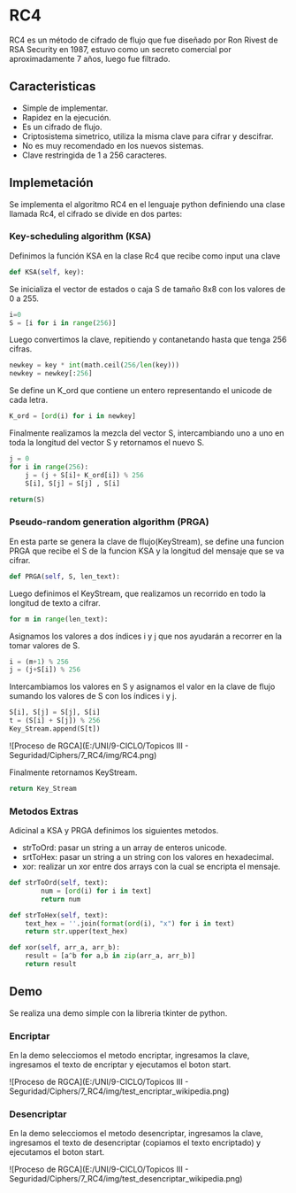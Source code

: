 # RC4

RC4 es un método de cifrado de flujo que fue diseñado por Ron Rivest de RSA Security en 1987, estuvo como un secreto comercial por aproximadamente 7 años, luego fue filtrado.

## Caracteristicas

- Simple de implementar.
- Rapidez en la ejecución.
- Es un cifrado de flujo.
- Criptosistema simetrico, utiliza la misma clave para cifrar y descifrar.
- No es muy recomendado en los nuevos sistemas.
- Clave restringida de 1 a 256 caracteres.

## Implemetación

Se implementa el algoritmo RC4 en el lenguaje python definiendo una clase llamada Rc4, el cifrado se divide en dos partes:

### Key-scheduling algorithm (KSA)

Definimos la función KSA en la clase Rc4 que recibe como input una clave

```py
def KSA(self, key):
```

Se inicializa el vector de estados o caja S de tamaño 8x8 con los valores de 0 a 255.

```py
i=0
S = [i for i in range(256)]
```

Luego convertimos la clave, repitiendo y contanetando hasta que tenga 256 cifras.

```py
newkey = key * int(math.ceil(256/len(key)))
newkey = newkey[:256]
```

Se define un K_ord que contiene un entero representando el unicode de cada letra.

```py
K_ord = [ord(i) for i in newkey]
```

Finalmente realizamos la mezcla del vector S, intercambiando uno a uno en toda la longitud del vector S y retornamos el nuevo S.

```py
j = 0
for i in range(256):
    j = (j + S[i]+ K_ord[i]) % 256
    S[i], S[j] = S[j] , S[i]

return(S)
```

### Pseudo-random generation algorithm (PRGA)

En esta parte se genera la clave de flujo(KeyStream), se define una funcion PRGA que recibe el S de la funcion KSA y la longitud del mensaje que se va cifrar.

```py
def PRGA(self, S, len_text):
```

Luego definimos el KeyStream, que realizamos un recorrido en todo la longitud de texto a cifrar.

```py
for m in range(len_text):
```

Asignamos los valores a dos índices i y j que nos ayudarán a recorrer en la tomar valores de S.

```py
i = (m+1) % 256
j = (j+S[i]) % 256
```

Intercambiamos los valores en S y asignamos el valor en la clave de flujo sumando los valores de S con los índices i y j.

```py
S[i], S[j] = S[j], S[i]
t = (S[i] + S[j]) % 256
Key_Stream.append(S[t])
```

![Proceso de RGCA](E:/UNI/9-CICLO/Topicos III - Seguridad/Ciphers/7_RC4/img/RC4.png)

Finalmente retornamos KeyStream.

```py
return Key_Stream
```

### Metodos Extras

Adicinal a KSA y PRGA definimos los siguientes metodos.

- strToOrd: pasar un string a un array de enteros unicode.
- srtToHex: pasar un string a un string con los valores en hexadecimal.
- xor: realizar un xor entre dos arrays con la cual se encripta el mensaje.

```py
def strToOrd(self, text):
        num = [ord(i) for i in text]
        return num

def strToHex(self, text):
    text_hex = ''.join(format(ord(i), "x") for i in text)
    return str.upper(text_hex)

def xor(self, arr_a, arr_b):
    result = [a^b for a,b in zip(arr_a, arr_b)]
    return result

```

## Demo

Se realiza una demo simple con la libreria tkinter de python.

### Encriptar

En la demo selecciomos el metodo encriptar, ingresamos la clave, ingresamos el texto de encriptar y ejecutamos el boton start.

![Proceso de RGCA](E:/UNI/9-CICLO/Topicos III - Seguridad/Ciphers/7_RC4/img/test_encriptar_wikipedia.png)

### Desencriptar

En la demo selecciomos el metodo desencriptar, ingresamos la clave, ingresamos el texto de desencriptar (copiamos el texto encriptado) y ejecutamos el boton start.

![Proceso de RGCA](E:/UNI/9-CICLO/Topicos III - Seguridad/Ciphers/7_RC4/img/test_desencriptar_wikipedia.png)

